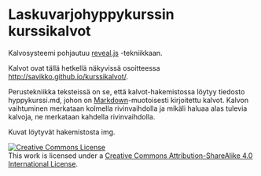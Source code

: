 # Laskuvarjohyppykurssin kurssikalvot

Kalvosysteemi pohjautuu <a href="https://github.com/hakimel/reveal.js/">reveal.js</a> -tekniikkaan.

Kalvot ovat tällä hetkellä näkyvissä osoitteessa <a href="http://savikko.github.io/kurssikalvot/">http://savikko.github.io/kurssikalvot/</a>.

Perustekniikka teksteissä on se, että kalvot-hakemistossa löytyy tiedosto hyppykurssi.md, johon on <a href="https://daringfireball.net/projects/markdown/">Markdown</a>-muotoisesti kirjoitettu kalvot. Kalvon vaihtuminen merkataan kolmella rivinvaihdolla ja mikäli haluaa alas tulevia kalvoja, ne merkataan kahdella rivinvaihdolla.

Kuvat löytyvät hakemistosta img.

<a rel="license" href="http://creativecommons.org/licenses/by-sa/4.0/"><img alt="Creative Commons License" style="border-width:0" src="https://i.creativecommons.org/l/by-sa/4.0/88x31.png" /></a><br />This work is licensed under a <a rel="license" href="http://creativecommons.org/licenses/by-sa/4.0/">Creative Commons Attribution-ShareAlike 4.0 International License</a>.